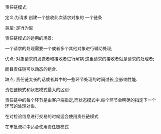 责任链模式:

定义:为请求 创建一个接收此次请求对象的 一个链条

类型: 是行为型

责任链模式的适用的场景:

一个请求的处理需要一个或者多个其他对象进行辅助处理;

优点: 对象请求的发送者和接收者进行解耦 这里请求的接收者就是请求的处理者;

而且责任链可以动态的组合.

缺点: 责任链太长的话或者其中的一些环节处理的时间过长,会影响性能.


责任链模式和状态模式最大的区别:

责任链中的每个环节是由客户端指定,而状态模式中,每个环节会明确的指定下一个环节的处理对象.

 
 
在对检验信息进行交易的时候适合使用责任链模式

在审批流程中适合使用责任链模式


 